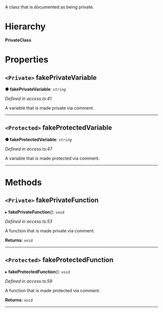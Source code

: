 

A class that is documented as being private.

# Hierarchy

**PrivateClass**

# Properties

<a id="fakeprivatevariable"></a>

## `<Private>` fakePrivateVariable

**●  fakePrivateVariable**:  *`string`* 

*Defined in access.ts:41*

A variable that is made private via comment.

___

<a id="fakeprotectedvariable"></a>

## `<Protected>` fakeProtectedVariable

**●  fakeProtectedVariable**:  *`string`* 

*Defined in access.ts:47*

A variable that is made protected via comment.

___

# Methods

<a id="fakeprivatefunction"></a>

## `<Private>` fakePrivateFunction

▸ **fakePrivateFunction**(): `void`

*Defined in access.ts:53*

A function that is made private via comment.

**Returns:** `void`

___

<a id="fakeprotectedfunction"></a>

## `<Protected>` fakeProtectedFunction

▸ **fakeProtectedFunction**(): `void`

*Defined in access.ts:59*

A function that is made protected via comment.

**Returns:** `void`

___

